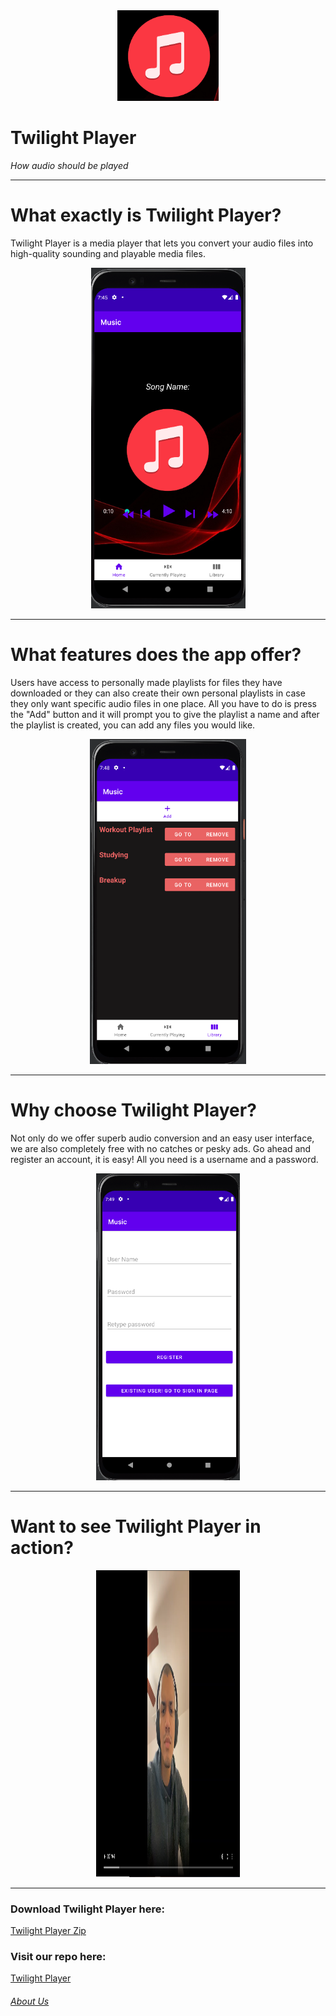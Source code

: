<div align="center">
<img src="Screenshot 2022-04-21 8.40.58 PM.png" alt="Logo">
</div>

# Twilight Player

<em>How audio should be played</em>

* * *

What exactly is Twilight Player?
================================

Twilight Player is a media player that lets you convert your audio files into high-quality sounding and playable media files. 

<div align="center">
<img src="Screenshot 2022-04-21 8.26.43 PM.png" alt = "Main">
</div>

* * *

What features does the app offer?
=================================

Users have access to personally made playlists for files they have downloaded or they can also create their own personal playlists in case they only want specific audio files in one place. All you have to do is press the "Add" button and it will prompt you to give the playlist a name and after the playlist is created, you can add any files you would like. <br>

<div align="center">
<img src="Screenshot 2022-04-21 8.25.45 PM.png" alt="Playlists">
</div>

* * *

Why choose Twilight Player?
===========================

Not only do we offer superb audio conversion and an easy user interface, we are also completely free with no catches or pesky ads. Go ahead and register an account, it is easy! All you need is a username and a password. 

<div align="center">
<img src="Screenshot 2022-04-21 8.32.06 PM.png" alt="Sign Up">
</div>

* * *

Want to see Twilight Player in action?
======================================

<div align="center">
<a href="https://user-images.githubusercontent.com/10476684/165220959-d1ac67cc-a9c1-4889-b47a-4df566ac9b9e.mp4" target="_blank"><img src="FinalDemoPic.png" alt="Demo Video" width="230" height="491"></a>
</div>

* * *

### Download Twilight Player here:
<a href="Twilight-ex-master.zip" download> Twilight Player Zip </a>

### Visit our repo here:
<a href ="https://github.com/SCCapstone/Twilight-ex.git"> Twilight Player</a>

###### [About Us](https://github.com/SCCapstone/Twilight-Player/blob/gh-pages/About-us.md)

